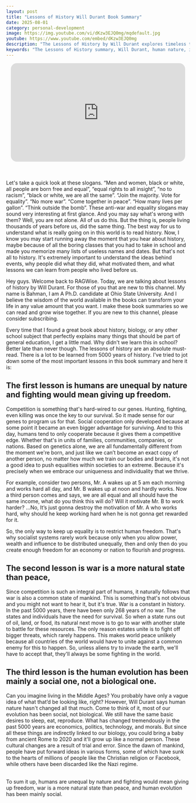 ```yaml
---
layout: post
title: "Lessons of History Will Durant Book Summary"
date: 2025-08-01
category: personal-development
image: https://img.youtube.com/vi/dKzw3EJQ0mg/mqdefault.jpg
youtube: https://www.youtube.com/embed/dKzw3EJQ0mg
description: "The Lessons of History by Will Durant explores timeless truths about human nature, war, inequality, and social evolution across 5,000 years of civilization."
keywords: "The Lessons of History summary, Will Durant, human nature, inequality, war and peace, social evolution, historical insights, book summary"
---
```


<div style="display: flex; justify-content: center; margin-bottom: 20px;">
  <div style="aspect-ratio: 16 / 9; width: 95%; max-width: 700px; position: relative;">
    <iframe 
      src="https://www.youtube.com/embed/dKzw3EJQ0mg"
      title="YouTube video player"
      allowfullscreen
      frameborder="0"
      style="position: absolute; inset: 0; width: 100%; height: 100%; border-radius: 16px;">
    </iframe>
  </div>
</div>

<div style="height: 15px;"></div>
<!-- ..................................................................... -->

Let's take a quick look at these slogans. “Men and women, black or white, all people are born free and equal”, “equal rights to all insight”, “no to racism”, “black or white, we are all the same”. “Join the majority. Vote for equality”. “No more war”. “Come together in peace”. “How many lives per gallon”. “Think outside the bomb”. These anti-war and equality slogans may sound very interesting at first glance. And you may say what's wrong with them? Well, you are not alone. All of us do this. But the thing is, people living thousands of years before us, did the same thing. The best way for us to understand what is really going on in this world is to read history. Now, I know you may start running away the moment that you hear about history, maybe because of all the boring classes that you had to take in school and made you memorize many lists of useless names and dates. But that's not all to history. It's extremely important to understand the ideas behind events, why people did what they did, what motivated them, and what lessons we can learn from people who lived before us.

 

Hey guys. Welcome back to RAGWise. Today, we are talking about lessons of history by Will Durant. For those of you that are new to this channel. My name is Bahman, I am A Ph.D. candidate at Ohio State University. And I believe the wisdom of the world available in the books can transform your life in any value amount that you want. I make these book summaries so we can read and grow wise together. If you are new to this channel, please consider subscribing. 


Every time that I found a great book about history, biology, or any other school subject that perfectly explains many things that should be part of general education, I get a little mad. Why didn't we learn this in school? Better late than never though. The lessons of history are an absolute must-read. There is a lot to be learned from 5000 years of history. I've tried to jot down some of the most important lessons in this book summary and here it is: 



## The first lesson is humans are unequal by nature and fighting would mean giving up freedom. 


Competition is something that's hard-wired to our genes. Hunting, fighting, even killing was once the key to our survival. So it made sense for our genes to program us for that. Social cooperation only developed because at some point it became an even bigger advantage for surviving. And to this day, humans tend to only cooperate because it gives them a competitive edge. Whether that's in units of families, communities, companies, or nations. Based on genetics alone, we are all fundamentally different from the moment we're born, and just like we can’t become an exact copy of another person, no matter how much we train our bodies and brains, it's not a good idea to push equalities within societies to an extreme. Because it's precisely when we embrace our uniqueness and individuality that we thrive. 


For example, consider two persons, Mr. A wakes up at 5 am each morning and works hard all day, and Mr. B wakes up at noon and hardly works. Now a third person comes and says, we are all equal and all should have the same income, what do you think this will do? Will it motivate Mr. B to work harder? …No, It’s just gonna destroy the motivation of Mr. A who works hard, why should he keep working hard when he is not gonna get rewarded for it.

So, the only way to keep up equality is to restrict human freedom. That's why socialist systems rarely work because only when you allow power, wealth and influence to be distributed unequally, then and only then do you create enough freedom for an economy or nation to flourish and progress. 



## The second lesson is war is a more natural state than peace, 


Since competition is such an integral part of humans, it naturally follows that war is also a common state of mankind. This is something that's not obvious and you might not want to hear it, but it's true. War is a constant in history. In the past 5000 years, there have been only 268 years of no war. The states and individuals have the need for survival. So when a state runs out of oil, land, or food, its natural next move is to go to war with another state to battle for these resources. The only reason estates unite is to fight off bigger threats, which rarely happens. This makes world peace unlikely because all countries of the world would have to unite against a common enemy for this to happen. So, unless aliens try to invade the earth, we'll have to accept that, they'll always be some fighting in the world. 



## The third lesson is the human evolution has been mainly a social one, not a biological one.


Can you imagine living in the Middle Ages? You probably have only a vague idea of what that’d be looking like, right? However, Will Durant says human nature hasn't changed all that much. Come to think of it, most of our evolution has been social, not biological. We still have the same basic desires to sleep, eat, reproduce. What has changed tremendously in the past 5000 years are economics, politics, technology, and morals. But since all these things are indirectly linked to our biology, you could bring a baby from ancient Rome to 2020 and it'll grow up like a normal person. These cultural changes are a result of trial and error. Since the dawn of mankind, people have put forward ideas in various forms, some of which have sunk to the hearts of millions of people like the Christian religion or Facebook, while others have been discarded like the Nazi regime.

<br>
To sum it up, humans are unequal by nature and fighting would mean giving up freedom, war is a more natural state than peace, and human evolution has been mainly social. 
